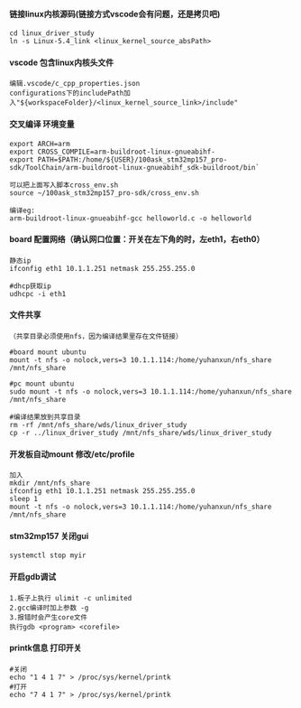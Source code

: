 #### 链接linux内核源码(链接方式vscode会有问题，还是拷贝吧)
    cd linux_driver_study  
    ln -s Linux-5.4_link <linux_kernel_source_absPath>

#### vscode 包含linux内核头文件
    编辑.vscode/c_cpp_properties.json  
    configurations下的includePath加入"${workspaceFolder}/<linux_kernel_source_link>/include"

#### 交叉编译 环境变量
    export ARCH=arm
    export CROSS_COMPILE=arm-buildroot-linux-gnueabihf-
    export PATH=$PATH:/home/${USER}/100ask_stm32mp157_pro-sdk/ToolChain/arm-buildroot-linux-gnueabihf_sdk-buildroot/bin`
    
    可以把上面写入脚本cross_env.sh  
    source ~/100ask_stm32mp157_pro-sdk/cross_env.sh

    编译eg:  
    arm-buildroot-linux-gnueabihf-gcc helloworld.c -o helloworld



#### board 配置网络（确认网口位置：开关在左下角的时，左eth1，右eth0）
    静态ip
    ifconfig eth1 10.1.1.251 netmask 255.255.255.0

    #dhcp获取ip
    udhcpc -i eth1


#### 文件共享

    （共享目录必须使用nfs，因为编译结果里存在文件链接）
    
    #board mount ubuntu
    mount -t nfs -o nolock,vers=3 10.1.1.114:/home/yuhanxun/nfs_share /mnt/nfs_share

    #pc mount ubuntu
    sudo mount -t nfs -o nolock,vers=3 10.1.1.114:/home/yuhanxun/nfs_share /mnt/nfs_share

    #编译结果放到共享目录
    rm -rf /mnt/nfs_share/wds/linux_driver_study
    cp -r ../linux_driver_study /mnt/nfs_share/wds/linux_driver_study

#### 开发板自动mount 修改/etc/profile
```
加入
mkdir /mnt/nfs_share
ifconfig eth1 10.1.1.251 netmask 255.255.255.0
sleep 1
mount -t nfs -o nolock,vers=3 10.1.1.114:/home/yuhanxun/nfs_share /mnt/nfs_share
```


#### stm32mp157 关闭gui
    systemctl stop myir


#### 开启gdb调试
    1.板子上执行 ulimit -c unlimited
    2.gcc编译时加上参数 -g
    3.报错时会产生core文件
    执行gdb <program> <corefile>

#### printk信息 打印开关
    #关闭
    echo "1 4 1 7" > /proc/sys/kernel/printk
    #打开
    echo "7 4 1 7" > /proc/sys/kernel/printk